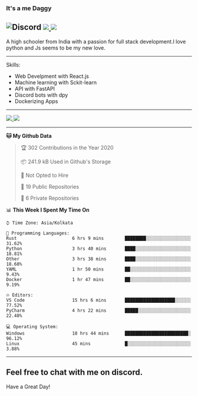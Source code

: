 
### It's a me Daggy

![Discord](https://img.shields.io/discord/491175207122370581?color=black&label=Discord&logo=discord) ![](https://img.shields.io/endpoint?url=https://dev.discordprofiles.me/api/badge/vscode/491174779278065689)<a href="https://github.com/Daggy1234">
  <img src="https://komarev.com/ghpvc/?username=Daggy1234&style=flat-square" />
</a>
 ----

A high schooler from India with a passion for full stack development.I love python and Js seems to be my new love. 

-----

Skills:

- Web Develpment with React.js
- Machine learning with Sckit-learn
- API with FastAPI
- Discord bots with dpy
- Dockerizing Apps

-----
<a href="https://github.com/Daggy1234">
  <img src="https://github-readme-stats.vercel.app/api?username=Daggy1234&show_icons=true&hide_border=true" />
</a><a href="https://github.com/Daggy1234">
  <img src="https://github-readme-stats.vercel.app/api/top-langs/?username=Daggy1234&layout=compact" />
</a>

---

<!--START_SECTION:waka-->
**🐱 My Github Data** 

> 🏆 302 Contributions in the Year 2020
 > 
> 📦 241.9 kB Used in Github's Storage 
 > 
> 🚫 Not Opted to Hire
 > 
> 📜 19 Public Repositories
 > 
> 🔑 6 Private Repositories 

📊 **This Week I Spent My Time On** 

```text
⌚︎ Time Zone: Asia/Kolkata

💬 Programming Languages: 
Rust                     6 hrs 9 mins        ████████░░░░░░░░░░░░░░░░░   31.62% 
Python                   3 hrs 40 mins       ████░░░░░░░░░░░░░░░░░░░░░   18.81% 
Other                    3 hrs 38 mins       ████░░░░░░░░░░░░░░░░░░░░░   18.68% 
YAML                     1 hr 50 mins        ██░░░░░░░░░░░░░░░░░░░░░░░   9.43% 
Docker                   1 hr 47 mins        ██░░░░░░░░░░░░░░░░░░░░░░░   9.19%

🔥 Editors: 
VS Code                  15 hrs 6 mins       ███████████████████░░░░░░   77.52% 
PyCharm                  4 hrs 22 mins       █████░░░░░░░░░░░░░░░░░░░░   22.48%

💻 Operating System: 
Windows                  18 hrs 44 mins      ████████████████████████░   96.12% 
Linux                    45 mins             █░░░░░░░░░░░░░░░░░░░░░░░░   3.88%

```


<!--END_SECTION:waka-->

---

Feel free to chat with me on discord.
-----
Have a Great Day!
